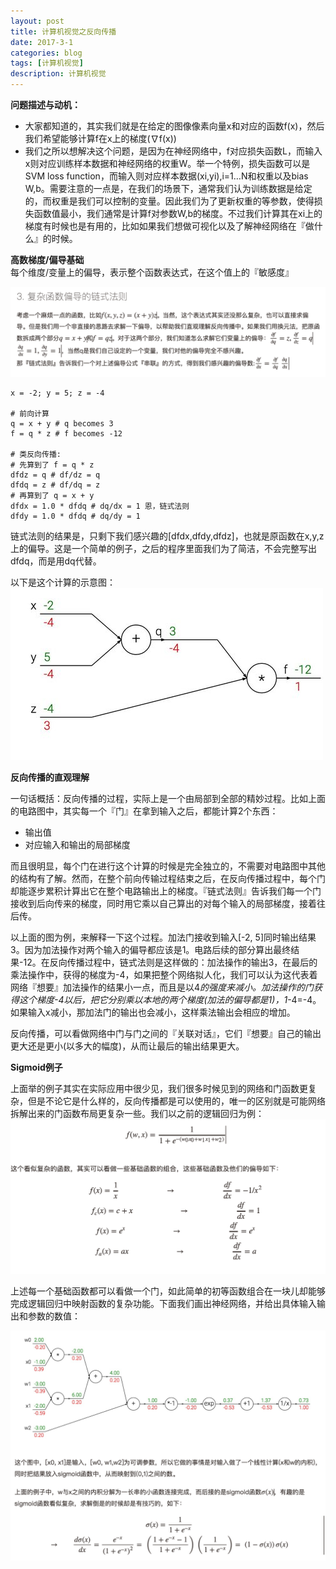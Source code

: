 ```yaml
---
layout: post
title: 计算机视觉之反向传播 
date: 2017-3-1
categories: blog
tags: [计算机视觉]
description: 计算机视觉
---
```



**问题描述与动机：**     

- 大家都知道的，其实我们就是在给定的图像像素向量x和对应的函数f(x)，然后我们希望能够计算f在x上的梯度(∇f(x))
- 我们之所以想解决这个问题，是因为在神经网络中，f对应损失函数L，而输入x则对应训练样本数据和神经网络的权重W。举一个特例，损失函数可以是SVM loss function，而输入则对应样本数据(xi,yi),i=1…N和权重以及bias W,b。需要注意的一点是，在我们的场景下，通常我们认为训练数据是给定的，而权重是我们可以控制的变量。因此我们为了更新权重的等参数，使得损失函数值最小，我们通常是计算f对参数W,b的梯度。不过我们计算其在xi上的梯度有时候也是有用的，比如如果我们想做可视化以及了解神经网络在『做什么』的时候。

**高数梯度/偏导基础**         
每个维度/变量上的偏导，表示整个函数表达式，在这个值上的『敏感度』

![](https://raw.githubusercontent.com/whuhan2013/myImage/master/cs231n/chapter4/p1.png)

```
x = -2; y = 5; z = -4

# 前向计算
q = x + y # q becomes 3
f = q * z # f becomes -12

# 类反向传播:
# 先算到了 f = q * z
dfdz = q # df/dz = q
dfdq = z # df/dq = z
# 再算到了 q = x + y
dfdx = 1.0 * dfdq # dq/dx = 1 恩，链式法则
dfdy = 1.0 * dfdq # dq/dy = 1
```

链式法则的结果是，只剩下我们感兴趣的[dfdx,dfdy,dfdz]，也就是原函数在x,y,z上的偏导。这是一个简单的例子，之后的程序里面我们为了简洁，不会完整写出dfdq，而是用dq代替。

以下是这个计算的示意图： 
![](https://raw.githubusercontent.com/whuhan2013/myImage/master/cs231n/chapter4/p2.jpeg)    

**反向传播的直观理解**      

一句话概括：反向传播的过程，实际上是一个由局部到全部的精妙过程。比如上面的电路图中，其实每一个『门』在拿到输入之后，都能计算2个东西：

- 输出值
- 对应输入和输出的局部梯度

而且很明显，每个门在进行这个计算的时候是完全独立的，不需要对电路图中其他的结构有了解。然而，在整个前向传输过程结束之后，在反向传播过程中，每个门却能逐步累积计算出它在整个电路输出上的梯度。『链式法则』告诉我们每一个门接收到后向传来的梯度，同时用它乘以自己算出的对每个输入的局部梯度，接着往后传。

以上面的图为例，来解释一下这个过程。加法门接收到输入[-2, 5]同时输出结果3。因为加法操作对两个输入的偏导都应该是1。电路后续的部分算出最终结果-12。在反向传播过程中，链式法则是这样做的：加法操作的输出3，在最后的乘法操作中，获得的梯度为-4，如果把整个网络拟人化，我们可以认为这代表着网络『想要』加法操作的结果小一点，而且是以4*的强度来减小。加法操作的门获得这个梯度-4以后，把它分别乘以本地的两个梯度(加法的偏导都是1)，1*-4=-4。如果输入x减小，那加法门的输出也会减小，这样乘法输出会相应的增加。

反向传播，可以看做网络中门与门之间的『关联对话』，它们『想要』自己的输出更大还是更小(以多大的幅度)，从而让最后的输出结果更大。


**Sigmoid例子**           

上面举的例子其实在实际应用中很少见，我们很多时候见到的网络和门函数更复杂，但是不论它是什么样的，反向传播都是可以使用的，唯一的区别就是可能网络拆解出来的门函数布局更复杂一些。我们以之前的逻辑回归为例：
![](https://raw.githubusercontent.com/whuhan2013/myImage/master/cs231n/chapter4/p3.png)

上述每一个基础函数都可以看做一个门，如此简单的初等函数组合在一块儿却能够完成逻辑回归中映射函数的复杂功能。下面我们画出神经网络，并给出具体输入输出和参数的数值： 

![](https://raw.githubusercontent.com/whuhan2013/myImage/master/cs231n/chapter4/p4.png)

